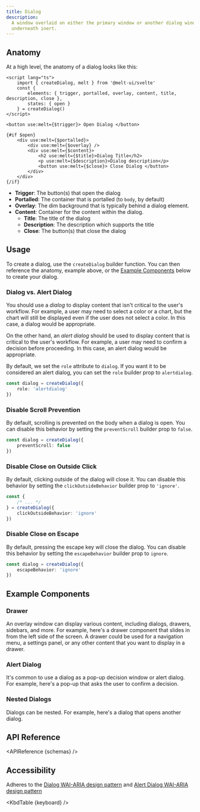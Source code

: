 ```yaml
---
title: Dialog
description:
  A window overlaid on either the primary window or another dialog window, rendering the content
  underneath inert.
---
```


<script>
    import { APIReference, KbdTable, Preview } from '$docs/components'
    export let schemas
    export let keyboard
    export let snippets
    export let previews
</script>

## Anatomy

At a high level, the anatomy of a dialog looks like this:

```svelte
<script lang="ts">
	import { createDialog, melt } from '@melt-ui/svelte'
	const {
		elements: { trigger, portalled, overlay, content, title, description, close },
		states: { open }
	} = createDialog()
</script>

<button use:melt={$trigger}> Open Dialog </button>

{#if $open}
	<div use:melt={$portalled}>
		<div use:melt={$overlay} />
		<div use:melt={$content}>
			<h2 use:melt={$title}>Dialog Title</h2>
			<p use:melt={$description}>Dialog description</p>
			<button use:melt={$close}> Close Dialog </button>
		</div>
	</div>
{/if}
```

- **Trigger**: The button(s) that open the dialog
- **Portalled**: The container that is portalled (to `body`, by default)
- **Overlay**: The dim background that is typically behind a dialog element.
- **Content**: Container for the content within the dialog.
  - **Title**: The title of the dialog
  - **Description**: The description which supports the title
  - **Close**: The button(s) that close the dialog

## Usage

To create a dialog, use the `createDialog` builder function. You can then reference the anatomy,
example above, or the [Example Components](#example-components) below to create your dialog.

### Dialog vs. Alert Dialog

You should use a _dialog_ to display content that isn't critical to the user's workflow. For
example, a user may need to select a color or a chart, but the chart will still be displayed even if
the user does not select a color. In this case, a dialog would be appropriate.

On the other hand, an _alert dialog_ should be used to display content that is critical to the
user's workflow. For example, a user may need to confirm a decision before proceeding. In this case,
an alert dialog would be appropriate.

By default, we set the `role` attribute to `dialog`. If you want it to be considered an alert
dialog, you can set the `role` builder prop to `alertdialog`.

```ts {2}
const dialog = createDialog({
	role: 'alertdialog'
})
```

### Disable Scroll Prevention

By default, scrolling is prevented on the body when a dialog is open. You can disable this behavior
by setting the `preventScroll` builder prop to `false`.

```ts {2}
const dialog = createDialog({
	preventScroll: false
})
```

### Disable Close on Outside Click

By default, clicking outside of the dialog will close it. You can disable this behavior by setting
the `clickOutsideBehavior` builder prop to `'ignore'`.

```ts {2}
const {
	/* ... */
} = createDialog({
	clickOutsideBehavior: 'ignore'
})
```

### Disable Close on Escape

By default, pressing the escape key will close the dialog. You can disable this behavior by setting
the `escapeBehavior` builder prop to `ignore`.

```ts {2}
const dialog = createDialog({
	escapeBehavior: 'ignore'
})
```

## Example Components

### Drawer

An overlay window can display various content, including dialogs, drawers, sidebars, and more. For
example, here's a drawer component that slides in from the left side of the screen. A drawer could
be used for a navigation menu, a settings panel, or any other content that you want to display in a
drawer.

<Preview code={snippets.drawer}>
    <svelte:component this={previews.drawer} />
</Preview>

### Alert Dialog

It's common to use a dialog as a pop-up decision window or alert dialog. For example, here's a
pop-up that asks the user to confirm a decision.

<Preview code={snippets.alert}>
    <svelte:component this={previews.alert} />
</Preview>

### Nested Dialogs

Dialogs can be nested. For example, here's a dialog that opens another dialog.

<Preview code={snippets.nested}>
    <svelte:component this={previews.nested} />
</Preview>

## API Reference

<APIReference {schemas} />

## Accessibility

Adheres to the
[Dialog WAI-ARIA design pattern](https://www.w3.org/WAI/ARIA/apg/patterns/dialog-modal/) and
[Alert Dialog WAI-ARIA design pattern](https://www.w3.org/WAI/ARIA/apg/patterns/alertdialog/)

<KbdTable {keyboard} />
